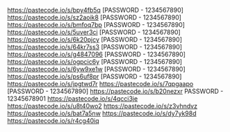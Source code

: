 https://pastecode.io/s/bpy4fb5q
[PASSWORD - 1234567890]
https://pastecode.io/s/sz2aoik8
[PASSWORD - 1234567890]
https://pastecode.io/s/bmfoq7bp
[PASSWORD - 1234567890]
https://pastecode.io/s/5uver3ci
[PASSWORD - 1234567890]
https://pastecode.io/s/6k20pjcy
[PASSWORD - 1234567890]
https://pastecode.io/s/64kr7ss3
[PASSWORD - 1234567890]
https://pastecode.io/s/g4847096
[PASSWORD - 1234567890]
https://pastecode.io/s/ogpcic6y
[PASSWORD - 1234567890]
https://pastecode.io/s/6yw9xe1w
[PASSWORD - 1234567890]
https://pastecode.io/s/ps6uf8pr
[PASSWORD - 1234567890]
https://pastecode.io/s/jpgtwd7r
https://pastecode.io/s/7qpgaapo
[PASSWORD - 1234567890]
https://pastecode.io/s/b20nezxr
PASSWORD - 12345678901
https://pastecode.io/s/4qcci3je
https://pastecode.io/s/u8t40wo2
https://pastecode.io/s/z3vhndvz
https://pastecode.io/s/bat7a5nw
https://pastecode.io/s/dy7yk98d
https://pastecode.io/s/r4cg40iq
